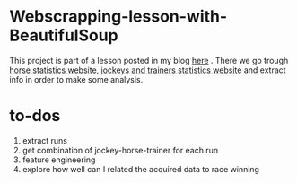 # Webscrapping-lesson-with-BeautifulSoup

This project is part of a lesson posted in my blog [here](https://imuliterno.netlify.app/) . There we go trough [horse statistics website](http://www.racebase.co.nz/jockthis.htm), [jockeys and trainers statistics website](https://loveracing.nz) and extract info in order to make some analysis.

# to-dos
1. extract runs
2. get combination of jockey-horse-trainer for each run
3. feature engineering
4. explore how well can I related the acquired data to race winning
